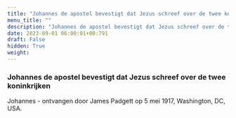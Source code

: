 ```yaml
---
title: "Johannes de apostel bevestigt dat Jezus schreef over de twee koninkrijken"
menu_title: ""
description: "Johannes de apostel bevestigt dat Jezus schreef over de twee koninkrijken"
date: 2023-09-01 06:00:01+00:791
draft: False
hidden: True
weight:
---
```

### Johannes de apostel bevestigt dat Jezus schreef over de twee koninkrijken

Johannes - ontvangen door James Padgett op 5 mei 1917, Washington, DC, USA.

